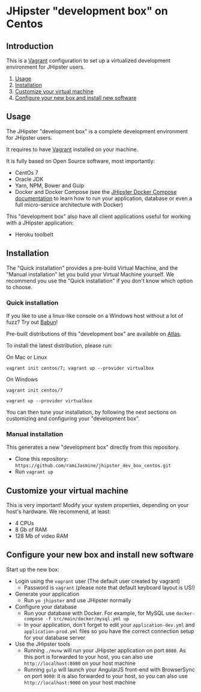 # JHipster "development box" on Centos

## Introduction

This is a [Vagrant](https://www.vagrantup.com/) configuration to set up a virtualized development environment 
for JHipster users.

1. [Usage](#usage)
2. [Installation](#setup)
3. [Customize your virtual machine](#customize)
4. [Configure your new box and install new software](#configure)

## <a name="usage"></a> Usage

The JHipster "development box" is a complete development environment for JHipster users.

It requires to have [Vagrant](https://www.vagrantup.com/) installed on your machine.

It is fully based on Open Source software, most importantly:

- CentOs 7
- Oracle JDK
- Yarn, NPM, Bower and Gulp
- Docker and Docker Compose (see the [JHipster Docker Compose documentation](http://jhipster.github.io/docker-compose/) to learn 
how to run your application, database or even a full micro-service architecture with Docker)


This "development box" also have all client applications useful for working with a JHipster application:

- Heroku toolbelt

## <a name="setup"></a> Installation

The "Quick installation" provides a pre-build Virtual Machine, and the "Manual installation" let you build your Virtual Machine yourself. We recommend you use the "Quick installation" if you don't know which option to choose.

### Quick installation

If you like to use a linux-like console on a Windows host without a lot of fuzz? Try out [Babun](http://babun.github.io/)!

Pre-built distributions of this "development box" are available on [Atlas](https://atlas.hashicorp.com/centos/boxes/7).

To install the latest distribution, please run:

On Mac or Linux

`vagrant init centos/7; vagrant up --provider virtualbox`

On Windows

`vagrant init centos/7`

`vagrant up --provider virtualbox`

You can then tune your installation, by following the next sections on customizing and configuring your "development box".

### Manual installation

This generates a new "development box" directly from this repository.

- Clone this repository: `https://github.com/ramiJasmine/jhipster_dev_box_centos.git`
- Run `vagrant up`

## <a name="customize"></a> Customize your virtual machine

This is very important! Modify your system properties, depending on your host's hardware. We recommend, at least:

- 4 CPUs
- 8 Gb of RAM
- 128 Mb of video RAM

## <a name="configure"></a> Configure your new box and install new software

Start up the new box:

- Login using the `vagrant` user (The default user created by vagrant)
  - Password is `vagrant` (please note that default keyboard layout is US!)
- Generate your application
  - Run `yo jhipster` and use JHipster normally
- Configure your database
  - Run your database with Docker. For example, for MySQL use `docker-compose -f src/main/docker/mysql.yml up`
  - In your application, don't forget to edit your `application-dev.yml` and `application-prod.yml` files so you have the correct connection setup for your database server
- Use the JHipster tools
  - Running `./mvnw` will run your JHipster application on port `8080`. As this port is forwarded to your host, you can also use `http://localhost:8080` on your host machine
  - Running `gulp` will launch your AngularJS front-end with BrowserSync on port `9000`: it is also forwarded to your host, so you can also use `http://localhost:9000` on your host machine

